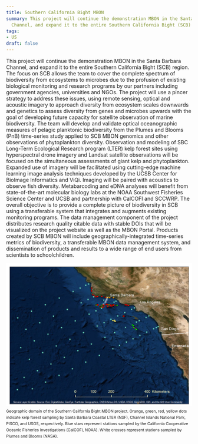 ```yaml
---
title: Southern California Bight MBON
summary: This project will continue the demonstration MBON in the Santa Barbara
  Channel, and expand it to the entire Southern California Bight (SCB) region.
tags:
- US
draft: false
---
```

This project will continue the demonstration MBON in the Santa Barbara Channel, and expand it to the entire Southern California Bight (SCB) region. The focus on SCB allows the team to cover the complete spectrum of biodiversity from ecosystems to microbes due to the profusion of existing biological monitoring and research programs by our partners including government agencies, universities and NGOs. The project will use a pincer strategy to address these issues, using remote sensing, optical and acoustic imagery to approach diversity from ecosystem scales downwards and genetics to assess diversity from genes and microbes upwards with the goal of developing future capacity for satellite observation of marine biodiversity. The team will develop and validate optical oceanographic measures of pelagic planktonic biodiversity from the Plumes and Blooms (PnB) time-series study applied to SCB MBON genomics and other observations of phytoplankton diversity. Observation and modeling of SBC Long-Term Ecological Research program (LTER) kelp forest sites using hyperspectral drone imagery and Landsat satellite observations will be focused on the simultaneous assessments of giant kelp and phytoplankton. Expanded use of imagery will be facilitated using cutting-edge machine learning image analysis techniques developed by the UCSB Center for BioImage Informatics and ViQi. Imaging will be paired with acoustics to observe fish diversity. Metabarcoding and eDNA analyses will benefit from state-of-the-art molecular biology labs at the NOAA Southwest Fisheries Science Center and UCSB and partnership with CalCOFI and SCCWRP. The overall objective is to provide a complete picture of biodiversity in SCB using a transferable system that integrates and augments existing monitoring programs. The data management component of the project distributes research quality citable data with stable DOIs that will be visualized on the project website as well as the MBON Portal. Products created by SCB MBON will include geographically-integrated time-series metrics of biodiversity, a transferable MBON data management system, and dissemination of products and results to a wide range of end users from scientists to schoolchildren.

<img src="socal-mbon-2.jpg"><span style="font-size: .75em;">Geographic domain of the Southern California Bight MBON project. Orange, green, red, yellow dots indicate kelp forest sampling by Santa Barbara Coastal LTER (NSF), Channel Islands National Park, PISCO, and USGS, respectively. Blue stars represent stations sampled by the California Cooperative Oceanic Fisheries Investigations (CalCOFI, NOAA). White crosses represent stations sampled by Plumes and Blooms (NASA).</span>
